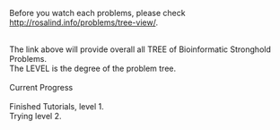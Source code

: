 Before you watch each problems, please check http://rosalind.info/problems/tree-view/.

<br/>
The link above will provide overall all TREE of Bioinformatic Stronghold Problems.  
<br/>
The LEVEL is the degree of the problem tree.
<br/>
<br/>
Current Progress    
<br/>
<br/>
Finished Tutorials, level 1.  
<br/>
Trying level 2.  
